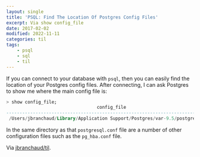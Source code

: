 ```yaml
---
layout: single
title: 'PSQL: Find The Location Of Postgres Config Files'
excerpt: Via show config_file
date: 2017-02-02
modified: 2022-11-11
categories: til
tags:
    - psql
    - sql
    - til
---
```


If you can connect to your database with `psql`, then you can easily find
the location of your Postgres config files. After connecting, I can ask
Postgres to show me where the main config file is:

```sql
> show config_file;
                                  config_file
--------------------------------------------------------------------------------
 /Users/jbranchaud/Library/Application Support/Postgres/var-9.5/postgresql.conf
```

In the same directory as that `postgresql.conf` file are a number of other
configuration files such as the `pg_hba.conf` file.

Via [jbranchaud/til](https://github.com/jbranchaud/til).
